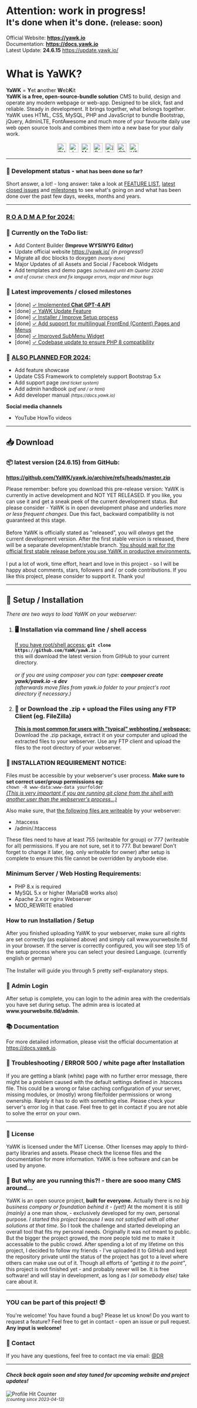 <h1>Attention: work in progress! <br><small>It's done when it's done. <small>(release: soon)</small></small></h1>

Official Website: <b>https://yawk.io</b><br>
Documentation: <b><a href="https://docs.yawk.io/namespaceYAWK.html" target="_blank">https://docs.yawk.io</a></b><br>
Latest Update: <b>24.6.15</b> <a href="https://update.yawk.io/" target="_blank">https://update.yawk.io/</a><br>
<h1>What is YaWK?</h1>
<b>YaWK</b> = <b>Y</b>et <b>a</b>nother <b>W</b>eb<b>K</b>it<br> 
<b>YaWK is a free, open-source-bundle solution</b> CMS to build, design and operate any modern webpage or web-app. Designed to be slick, fast and reliable. Steady in development. It brings together, what belongs together. YaWK uses HTML, CSS, MySQL, PHP and JavaScript to bundle Bootstrap, jQuery, AdminLTE, FontAwesome and much more of your favourite daily use web open source tools and combines them into a new base for your daily work.
<br><br>
<div style="text-align: center;">
  <img src="https://github.com/devicons/devicon/blob/master/icons/php/php-plain.svg" title="PHP" alt="PHP" width="25" height="25"/>&nbsp;
  <img src="https://github.com/devicons/devicon/blob/master/icons/javascript/javascript-original.svg" title="JavaScript" alt="JavaScript" width="25" height="25"/>&nbsp;
  <img src="https://github.com/devicons/devicon/blob/master/icons/mysql/mysql-original-wordmark.svg" title="MySQL"  alt="MySQL" width="25" height="25"/>&nbsp;
  <img src="https://github.com/devicons/devicon/blob/master/icons/bootstrap/bootstrap-original-wordmark.svg" title="Bootstrap" alt="Bootstrap" width="25" height="25"/>&nbsp;
  <img src="https://github.com/devicons/devicon/blob/master/icons/jquery/jquery-original-wordmark.svg"  title="jQuery" alt="jQuery" width="25" height="25"/>&nbsp;
  <img src="https://github.com/devicons/devicon/blob/master/icons/css3/css3-plain-wordmark.svg" title="CSS3" alt="CSS" width="25" height="25"/>&nbsp;
  <img src="https://github.com/devicons/devicon/blob/master/icons/html5/html5-original.svg" title="HTML5" alt="HTML" width="25" height="25"/>&nbsp;
</div>
<hr>
<h3><g-emoji class="g-emoji" alias="warning" fallback-src="https://github.githubassets.com/images/icons/emoji/unicode/26a0.png">🚀</g-emoji> Development status - <small>what has been done so far?</small></h3>
Short answer, a lot! - long answer: take a look at <a href="https://yawk.io/features.html" target="_blank" title="YaWK Feature List">FEATURE LIST</a>, <a href="https://github.com/YaWK/yawk.io/issues?q=is%3Aissue+is%3Aclosed+sort%3Aupdated-desc" target="_blank">latest closed issues</a> and <a href="https://github.com/YaWK/yawk.io/milestones?state=closed" target="_blank">milestones</a> 
to 
see what's going on and what has been done over the past few days, weeks, months and years.
<hr>
<h3><u>R O A D M A P for 2024: <small></small></u></h3>
<b><i></i></b>
<h3>🧾 Currently on the ToDo list:</h3>
<ul>
<li>Add Content Builder <b>(Improve WYSIWYG Editor)</b></li>
<li>Update official website <a href="https://yawk.io" target="_blank">https://yawk.io/</a> <i>(in progress!)</i></li>
<li>Migrate all doc blocks to doxygen <i><small>(nearly done)</small></i></li>
<li>Major Updates of all Assets and Social / Facebook Widgets </li>
<li>Add templates and demo pages <i><small>(scheduled until 4th Quarter 2024)</small></i></li>
<li><i><small>and of course: check and fix language errors, major and minor bugs</small></i></li>
</ul>
<h3>🥇 Latest improvements / closed milestones </h3>
<ul>
<li>[done] <a href="https://github.com/YaWK/yawk.io/milestone/81?closed=1" target="_blank"> ✓ Implemented <b>Chat GPT-4 API</b></a></li>
<li>[done] <a href="https://github.com/YaWK/yawk.io/milestone/80?closed=1" target="_blank"> ✓ YaWK Update Feature</a></li>
<li>[done] <a href="https://github.com/YaWK/yawk.io/milestone/11?closed=1" target="_blank"> ✓ Installer / Improve Setup process</a></li>
<li>[done] <a href="https://github.com/YaWK/yawk.io/milestone/78?closed=1" target="_blank"> ✓ Add support for multilingual FrontEnd (Content) Pages and Menus</a></li>
<li>[done] <a href="https://github.com/YaWK/yawk.io/milestone/65?closed=1" target="_blank"> ✓ Improved SubMenu Widget</a></li>
<li>[done] <a href="https://github.com/YaWK/yawk.io/issues/376" target="_blank"> ✓ Codebase update to ensure PHP 8 compatibility</a></li>
</ul>

<h3>📅 <u>ALSO PLANNED FOR 2024:</u></h3>
<ul>
<li>Add feature showcase</li>
<li>Update CSS Framework to completely support Bootstrap 5.x</li>
<li>Add support page <small><i>(and ticket system)</i></small></li>
<li>Add admin handbook <small><i>(pdf and / or html)</i></small></li>
<li>Add developer manual <small><i>(https://docs.yawk.io)</i></small></li>
</ul>
<b>Social media channels</b>
<ul>
<li>YouTube HowTo videos</li>
</ul>
<hr>
<h2>📥 Download</h2>
<h3>📦 latest version (24.6.15) from GitHub:</h3>

<b><a href="https://github.com/YaWK/yawk.io/archive/refs/heads/master.zip">https://github.com/YaWK/yawk.io/archive/refs/heads/master.zip</a></b>
<br>

Please remember: before you download this pre-release version: YaWK is currently in active development and NOT YET RELEASED. 
If you like, you can use it and get a sneak peek of the current development status. But please consider - YaWK is in open 
development phase and underlies <i>more or less frequent changes</i>. Due this fact, backward compatibility is not guaranteed 
at this stage.
<br><br>
Before YaWK is officially stated as "released", you will <i>always</i> get the current development version. After the 
first stable version is released, there will be a separate development/stable branch. <u>You should wait for 
the official first stable release before you use YaWK in productive environments.</u>
<br><br>I put a lot of work, time effort, heart and love in this project - so I will be happy about comments, stars, 
followers and / or code contributions. If you like this project, please consider to support it. Thank you!
<hr>
<h2>🔧 Setup / Installation</h2>
<i>There are two ways to load YaWK on your webserver:</i>
<ol>
<li><h3>🖥️ Installation via command line / shell access</h3><u>If you have root/shell access:</u> <b><code>git clone https://github.com/YaWK/yawk.io .</code></b><br>
this will download the latest version from GitHub to your current directory.
    <br><br>
    <i>or if you are using composer you can type: <b>composer create yawk/yawk.io -s dev</i></b>
    <br>
    <i>(afterwards move files from yawk.io folder to your project's root directory if necessary.)</i>
</li>
<li>
    <h3>📁 or Download the .zip + upload the Files using any FTP Client (eg. FileZilla)</h3>
    <u><b>This is most common for users with "typical" webhosting / webspace:</b></u> Download the .zip package, extract it on your computer and upload the extracted files to your webserver. Use any FTP client and upload the files to the root directory of your webserver.
</li>
</ol>
<h3>🚨 INSTALLATION REQUIREMENT NOTICE:</h3> Files must be accessible by your webserver's user process. <b>Make sure to set correct user/group permissions eg:</b><br>
<code>chown -R www-data:www-data yourfolder</code>
<br><u><i>(This is very important if you are running git clone from the shell with another user than the webserver's process...)</i></u>

Also make sure, that <u>the following files are writeable</u> by your webserver:<br>
<ul><li>.htaccess</li><li>/admin/.htaccess</li></ul>
These files need to have at least 755 (writeable for group) or 777 (writeable for all) permissions. 
If you are not sure, set it to 777. But beware! Don't forget to change it later, (eg. only writeable for owner) after setup is complete to ensure this file cannot be overridden by anybode else.

<h3>Minimum Server / Web Hosting Requirements:</h3>
<ul>
<li>PHP 8.x is required</li>
<li>MySQL 5.x or higher (MariaDB works also)</li>
<li>Apache 2.x or nginx Webserver</li>
<li>MOD_REWRITE enabled</li>
</ul>

<h3>How to run Installation / Setup</h3>
After you finished uploading YaWK to your webserver, make sure all rights are set correctly (as explained above) and simply call www.yourwebsite.tld in your browser. If the server is correctly configured, you will see step 1/5 of the setup process where you can select your desired Language. (currently english or german) <br><br>The Installer will guide you through 5 pretty self-explanatory steps.<br>
<h3>🔑 Admin Login</h3>
After setup is complete, you can login to the admin area with the credentials you have set during setup. The admin area is located at <b>www.yourwebsite.tld/admin</b>.<br>
<h3>📚 Documentation</h3>
For more detailed information, please visit the official documentation at <a href="https://docs.yawk.io" target="_blank">https://docs.yawk.io</a>.<br>
<h3>🔧 Troubleshooting / ERROR 500 / white page after Installation</h3>
If you are getting a blank (white) page with no further error message, there might be a problem caused with the default settings defined in .htaccess file. This could be a wrong or false caching configuration of your server, missing modules, or (mostly) wrong file/folder permissions or wrong ownership. Rarely it has to do with something else. Please check your server's error log in that case. Feel free to get in contact if you are not able to solve the error on your own.<br>
<hr>
<h3>📝 License</h3>
YaWK is licensed under the MIT License. Other licenses may apply to third-party libraries and assets. Please check the license files and the documentation for more information. YaWK is free software and can be used by anyone.<br>
<h3>🐣 But why are you running this?! - there are sooo many CMS around...</h3>
YaWK is an open source project, <b>built for everyone.</b> Actually there is <i>no big business company or foundation behind it - (yet!)</i> At the moment it is still <i>(mainly)</i> a one man show, - exclusively developed for my own, personal purpose. <i>I started this project because I was not satisfied with all other solutions at that time</i>. So I took the challenge and started developing an overall tool that fits my personal needs. Originally it was not meant to public. But the bigger the project growed, the more people told me to make it accessable to the public crowd.
After spending a lot of my lifetime on this project, I decided to follow my friends - I've uploaded it to GitHub and kept the repository private until the status of the project has got to a level where others can make use out of it. Though all efforts of <i>"getting it to the point"</i>, this project is not finished yet - and probably never will be. It is free software! and will stay in development, as long as I <i>(or somebody else)</i> take care about it.
<hr>
<h3>YOU can be part of this project! 😎</h3>
<u></u>You're welcome!</u> You have found a bug? Please let us know! Do you want to request a feature? Feel free to get in contact - open an issue or pull request. <b>Any input is welcome!</b></i>
<h3>📧 Contact</h3>
If you have any questions, feel free to contact me via email: <a href="mailto:danielretzl@gmail.com">@DR</a><br>
<hr>
<h4><i>Check back again soon and stay tuned for upcoming website and project updates!</i></h4>

<img src="https://komarev.com/ghpvc/?username=YaWK&style=flat-square&color=blue&label=Repository+Hit+COUNTER:" alt="Profile Hit Counter"/>
<br><small><i>(counting since 2023-04-13) </i></small>